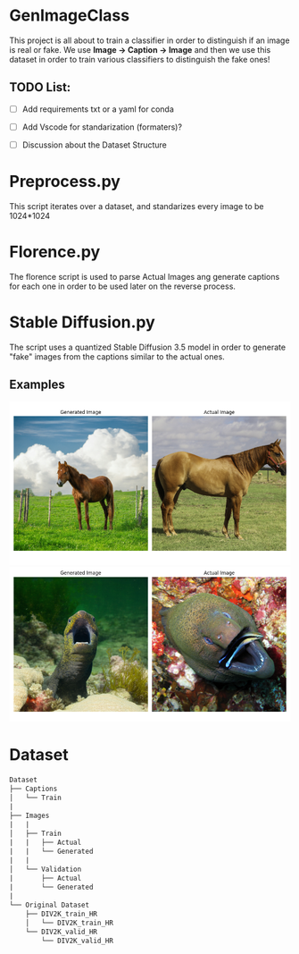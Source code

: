 # GenImageClass
This project is all about to train a classifier in order to distinguish if an image is real or fake. We use **Image -> Caption -> Image** and then we use this dataset in order to train various classifiers to distinguish the fake ones!

## TODO List:
- [ ] Add requirements txt or a yaml for conda
- [ ] Add Vscode for standarization (formaters)?
- [ ] Discussion about the Dataset Structure
  

# Preprocess.py

This script iterates over a dataset, and standarizes every image to be 1024*1024

# Florence.py
The florence script is used to parse Actual Images ang generate captions for each one in order to be used later on the reverse process.

# Stable Diffusion.py
The script uses a quantized Stable Diffusion 3.5 model in order to generate "fake" images from the captions similar to the actual ones.

## Examples
![App Screenshot](./asset/Figure_1.png)
![App Screenshot](./asset/Figure_2.png)

# Dataset

```
Dataset
├── Captions
│   └── Train
|
├── Images
|   |
│   ├── Train
|   |   ├── Actual
|   |   └── Generated
|   |
│   └── Validation
|       ├── Actual
|       └── Generated
|
└── Original Dataset
    ├── DIV2K_train_HR
    │   └── DIV2K_train_HR
    └── DIV2K_valid_HR
        └── DIV2K_valid_HR
```
